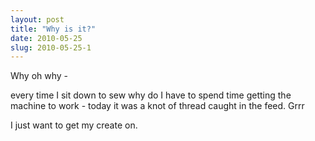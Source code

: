 ```yaml
---
layout: post
title: "Why is it?"
date: 2010-05-25
slug: 2010-05-25-1
---
```


Why oh why - 

every time I sit down to sew why do I have to spend time getting the machine to work - today it was a knot of thread caught in the feed.  Grrr

I just want to get my create on.<br />
